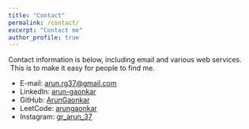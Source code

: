 ```yaml
---
title: "Contact"
permalink: /contact/
excerpt: "Contact me"
author_profile: true
---
```


Contact information is below, including email and various web services.  This is to make it easy for people to find me.

* E-mail: <a href="mailto:arun.rg37@gmail.com">arun.rg37@gmail.com</a>
* LinkedIn: <a href="https://www.linkedin.com/in/arun-gaonkar/" target="_blank">arun-gaonkar</a>
* GitHub: <a href="https://github.com/arungaonkar/" target="_blank">ArunGaonkar</a>
* LeetCode: <a href="https://leetcode.com/arungaonkar/" target="_blank">arungaonkar</a>
* Instagram: <a href="https://www.instagram.com/gr_arun_37/" target="_blank">gr_arun_37</a>
